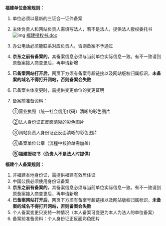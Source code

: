 **福建单位备案规则：**

1. 单位必须以最新的三证合一证件备案

2. 主体负责人和网站负责人需填写法人，若不是法人，提供法人授权委托书![img](http://cms.jcloud.com/ueditor/dialogs/attachment/fileTypeImages/icon_doc.gif)
[福建授权书.doc](https://img1.jcloudcs.com/cms/7374aaf2-dcf6-41fc-99b8-a07636fbf09a20180503112947.doc)

3. 办公电话必须能联系对应负责人，否则备案不予通过

4. **京东之前有备案的**，其备案信息必须与当前单位实际信息一致。有不一致请到原备案接入商变更后，再申请新增

5. **已备案网站打开后**，网页下方须有备案号超链接以及网站版权归属标识，**未备案的域名不得打开网站，否则备案会失败**

6. 已备案主体变更时，需提供变更单位的变更证明

7. 备案前准备资料：

   ①营业执照（统一社会信用代码）清晰的彩色图片

   ②法人身份证正反面清晰的彩色图片

   ③网站负责人身份证正反面清晰的彩色图片

   ④备案单位公章（流程中核验单需加盖）

   **⑤福建授权书（负责人不是法人时提供）**

   

**福建个人备案规则：**

1. 非福建本地身份证，需提供福建有效居住证
2. 中国公民必须使用身份证备案
3. **京东之前有备案的**，其备案信息必须与当前单位实际信息一致。有不一致请到原备案接入商变更后，再申请新增
4. **已备案网站打开后**，网页下方须有备案号超链接以及网站版权归属标识，**未备案的域名不得打开网站，否则备案会失败**
5. 个人备案变更只支持一种情况（本人备案可变更为本人为法人的单位备案）
6. 备案前准备资料：个人身份证正反面彩色图片

 
